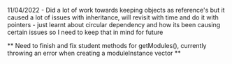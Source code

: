 11/04/2022 
        - Did a lot of work towards keeping objects as reference's but it caused a lot of issues with inheritance, will revisit with time and do it with pointers
        - just learnt about circular dependency and how its been causing certain issues so I need to keep that in mind for future 


** Need to finish and fix student methods for getModules(), currently throwing an error when creating a moduleInstance vector **